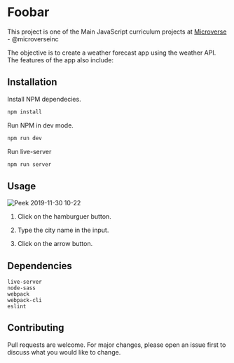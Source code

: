# Foobar

This project is one of the Main JavaScript curriculum projects at [Microverse](https://https://www.microverse.org/) - @microverseinc

The objective is to create a weather forecast app using the weather API. The features of the app also include:

## Installation

Install NPM dependecies.

```bash
npm install
```

Run NPM in dev mode.

```bash
npm run dev
```

Run live-server

```bash
npm run server
```

## Usage

![Peek 2019-11-30 10-22](https://user-images.githubusercontent.com/30977845/69901154-e2ba4a80-135c-11ea-8615-8f36de466ac8.gif)

1. Click on the hamburguer button.

2. Type the city name in the input.

3. Click on the arrow button.

## Dependencies

```
live-server
node-sass
webpack
webpack-cli
eslint
```

## Contributing
Pull requests are welcome. For major changes, please open an issue first to discuss what you would like to change.